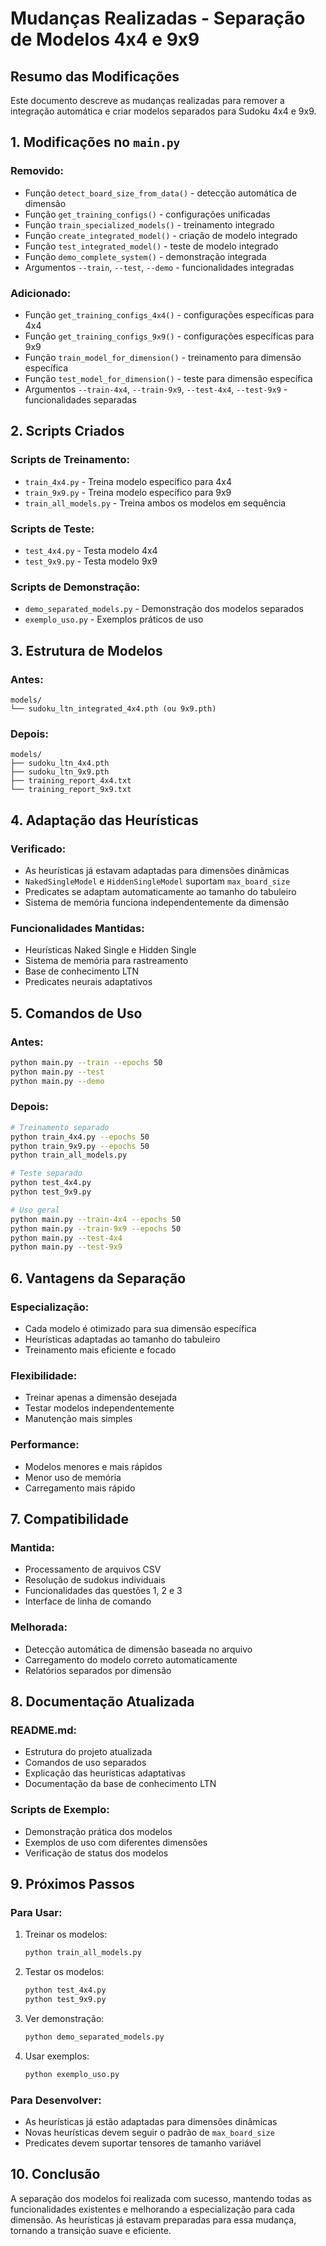 # Mudanças Realizadas - Separação de Modelos 4x4 e 9x9

## Resumo das Modificações

Este documento descreve as mudanças realizadas para remover a integração automática e criar modelos separados para Sudoku 4x4 e 9x9.

## 1. Modificações no `main.py`

### Removido:

- Função `detect_board_size_from_data()` - detecção automática de dimensão
- Função `get_training_configs()` - configurações unificadas
- Função `train_specialized_models()` - treinamento integrado
- Função `create_integrated_model()` - criação de modelo integrado
- Função `test_integrated_model()` - teste de modelo integrado
- Função `demo_complete_system()` - demonstração integrada
- Argumentos `--train`, `--test`, `--demo` - funcionalidades integradas

### Adicionado:

- Função `get_training_configs_4x4()` - configurações específicas para 4x4
- Função `get_training_configs_9x9()` - configurações específicas para 9x9
- Função `train_model_for_dimension()` - treinamento para dimensão específica
- Função `test_model_for_dimension()` - teste para dimensão específica
- Argumentos `--train-4x4`, `--train-9x9`, `--test-4x4`, `--test-9x9` - funcionalidades separadas

## 2. Scripts Criados

### Scripts de Treinamento:

- `train_4x4.py` - Treina modelo específico para 4x4
- `train_9x9.py` - Treina modelo específico para 9x9
- `train_all_models.py` - Treina ambos os modelos em sequência

### Scripts de Teste:

- `test_4x4.py` - Testa modelo 4x4
- `test_9x9.py` - Testa modelo 9x9

### Scripts de Demonstração:

- `demo_separated_models.py` - Demonstração dos modelos separados
- `exemplo_uso.py` - Exemplos práticos de uso

## 3. Estrutura de Modelos

### Antes:

```
models/
└── sudoku_ltn_integrated_4x4.pth (ou 9x9.pth)
```

### Depois:

```
models/
├── sudoku_ltn_4x4.pth
├── sudoku_ltn_9x9.pth
├── training_report_4x4.txt
└── training_report_9x9.txt
```

## 4. Adaptação das Heurísticas

### Verificado:

- As heurísticas já estavam adaptadas para dimensões dinâmicas
- `NakedSingleModel` e `HiddenSingleModel` suportam `max_board_size`
- Predicates se adaptam automaticamente ao tamanho do tabuleiro
- Sistema de memória funciona independentemente da dimensão

### Funcionalidades Mantidas:

- Heurísticas Naked Single e Hidden Single
- Sistema de memória para rastreamento
- Base de conhecimento LTN
- Predicates neurais adaptativos

## 5. Comandos de Uso

### Antes:

```bash
python main.py --train --epochs 50
python main.py --test
python main.py --demo
```

### Depois:

```bash
# Treinamento separado
python train_4x4.py --epochs 50
python train_9x9.py --epochs 50
python train_all_models.py

# Teste separado
python test_4x4.py
python test_9x9.py

# Uso geral
python main.py --train-4x4 --epochs 50
python main.py --train-9x9 --epochs 50
python main.py --test-4x4
python main.py --test-9x9
```

## 6. Vantagens da Separação

### Especialização:

- Cada modelo é otimizado para sua dimensão específica
- Heurísticas adaptadas ao tamanho do tabuleiro
- Treinamento mais eficiente e focado

### Flexibilidade:

- Treinar apenas a dimensão desejada
- Testar modelos independentemente
- Manutenção mais simples

### Performance:

- Modelos menores e mais rápidos
- Menor uso de memória
- Carregamento mais rápido

## 7. Compatibilidade

### Mantida:

- Processamento de arquivos CSV
- Resolução de sudokus individuais
- Funcionalidades das questões 1, 2 e 3
- Interface de linha de comando

### Melhorada:

- Detecção automática de dimensão baseada no arquivo
- Carregamento do modelo correto automaticamente
- Relatórios separados por dimensão

## 8. Documentação Atualizada

### README.md:

- Estrutura do projeto atualizada
- Comandos de uso separados
- Explicação das heurísticas adaptativas
- Documentação da base de conhecimento LTN

### Scripts de Exemplo:

- Demonstração prática dos modelos
- Exemplos de uso com diferentes dimensões
- Verificação de status dos modelos

## 9. Próximos Passos

### Para Usar:

1. Treinar os modelos:

   ```bash
   python train_all_models.py
   ```

2. Testar os modelos:

   ```bash
   python test_4x4.py
   python test_9x9.py
   ```

3. Ver demonstração:

   ```bash
   python demo_separated_models.py
   ```

4. Usar exemplos:
   ```bash
   python exemplo_uso.py
   ```

### Para Desenvolver:

- As heurísticas já estão adaptadas para dimensões dinâmicas
- Novas heurísticas devem seguir o padrão de `max_board_size`
- Predicates devem suportar tensores de tamanho variável

## 10. Conclusão

A separação dos modelos foi realizada com sucesso, mantendo todas as funcionalidades existentes e melhorando a especialização para cada dimensão. As heurísticas já estavam preparadas para essa mudança, tornando a transição suave e eficiente.
